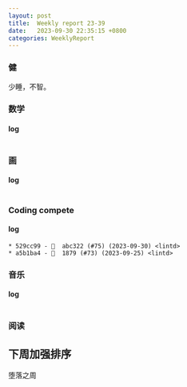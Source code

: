 ```yaml
---
layout: post
title:  Weekly report 23-39
date:   2023-09-30 22:35:15 +0800
categories: WeeklyReport
---
```


### 健

少睡，不智。

### 数学

#### log
```

```

### 画

#### log
```

```

### Coding compete

#### log
```
* 529cc99 - 🎉  abc322 (#75) (2023-09-30) <lintd>
* a5b1ba4 - 🎉  1879 (#73) (2023-09-25) <lintd>
```

### 音乐

#### log
```

```

### 阅读

## 下周加强排序

堕落之周
